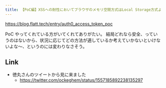 ```yaml
---
title: 【PoC編】XSSへの耐性においてブラウザのメモリ空間方式はLocal Storage方式より安全か？ - Flatt Security Blog
---
```


https://blog.flatt.tech/entry/auth0_access_token_poc

PoC やってくれている方がいてくれてありがたい。
結局どれなら安全、っていうのはないから、状況に応じてどの方法が適しているか考えていかないといけないよな〜、というのには変わりなさそう。

## Link

- 徳丸さんのツイートから見に来ました
  - https://twitter.com/ockeghem/status/1557185892238135297

